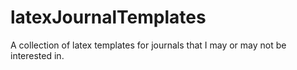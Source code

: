 # latexJournalTemplates
A collection of latex templates for journals that I may or may not be interested in.
